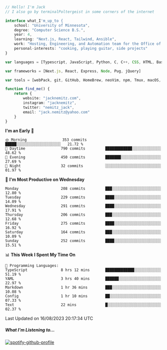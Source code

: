 ```typescript
// Hello! I'm Jack
// I also go by terminalPoltergeist in some corners of the internet

interface what_I'm_up_to {
    school: "University of Minnesota",
    degree: "Computer Science B.S.",
    year: 4,
    learning: "Next.js, React, Tailwind, Ansible",
    work: "Hosting, Engineering, and Automation team for the Office of Information Technology at UMN",
    personal-interests: "cooking, playing guitar, side projects"
}

var languages = [Typescript, JavaScript, Python, C, C++, CSS, HTML, Bash, VimScript]

var frameworks = [Next.js, React, Express, Node, Pug, jQuery]

var tools = [webPack, git, GitHub, HomeBrew, neoVim, npm, Tmux, macOS, Ubuntu, Docker, Nginx, Ansible, Cloudflare, DigitalOcean]

function find_me() {
    return {
        website: "jacknemitz.com",
        instagram: "jacknemitz",
        twitter: "nemitz_jack",
        email: "jack.nemitz@yahoo.com"
    }
}
```

<!--START_SECTION:waka-->
**I'm an Early 🐤** 

```text
🌞 Morning                353 commits         █████░░░░░░░░░░░░░░░░░░░░   21.72 % 
🌆 Daytime                790 commits         ████████████░░░░░░░░░░░░░   48.62 % 
🌃 Evening                450 commits         ███████░░░░░░░░░░░░░░░░░░   27.69 % 
🌙 Night                  32 commits          ░░░░░░░░░░░░░░░░░░░░░░░░░   01.97 % 
```
📅 **I'm Most Productive on Wednesday** 

```text
Monday                   208 commits         ███░░░░░░░░░░░░░░░░░░░░░░   12.80 % 
Tuesday                  229 commits         ████░░░░░░░░░░░░░░░░░░░░░   14.09 % 
Wednesday                291 commits         ████░░░░░░░░░░░░░░░░░░░░░   17.91 % 
Thursday                 206 commits         ███░░░░░░░░░░░░░░░░░░░░░░   12.68 % 
Friday                   275 commits         ████░░░░░░░░░░░░░░░░░░░░░   16.92 % 
Saturday                 164 commits         ███░░░░░░░░░░░░░░░░░░░░░░   10.09 % 
Sunday                   252 commits         ████░░░░░░░░░░░░░░░░░░░░░   15.51 % 
```


📊 **This Week I Spent My Time On** 

```text
💬 Programming Languages: 
TypeScript               8 hrs 12 mins       █████████████░░░░░░░░░░░░   51.19 % 
YAML                     3 hrs 40 mins       ██████░░░░░░░░░░░░░░░░░░░   22.97 % 
Markdown                 1 hr 36 mins        ███░░░░░░░░░░░░░░░░░░░░░░   10.08 % 
Config                   1 hr 10 mins        ██░░░░░░░░░░░░░░░░░░░░░░░   07.33 % 
Text                     22 mins             █░░░░░░░░░░░░░░░░░░░░░░░░   02.37 % 
```


 Last Updated on 16/08/2023 20:17:34 UTC
<!--END_SECTION:waka-->

##### What I'm Listening to...

[![spotify-github-profile](https://spotify-github-profile.vercel.app/api/view?uid=jack.nemitz&cover_image=true&show_offline=true&bar_color=53b14f&bar_color_cover=false&background_color=121212FF)](https://spotify-github-profile.vercel.app/api/view?uid=jack.nemitz&redirect=true)

